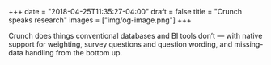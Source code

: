 +++
date = "2018-04-25T11:35:27-04:00"
draft = false
title = "Crunch speaks research"
images = ["img/og-image.png"]
+++

Crunch does things conventional databases and BI tools don’t — with native support for weighting, survey questions and question wording, and missing-data handling from the bottom up.
